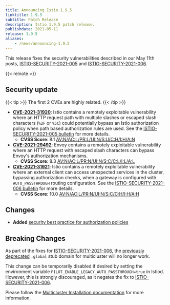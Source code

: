```yaml
---
title: Announcing Istio 1.9.5
linktitle: 1.9.5
subtitle: Patch Release
description: Istio 1.9.5 patch release.
publishdate: 2021-05-11
release: 1.9.5
aliases:
    - /news/announcing-1.9.5
---
```


This release fixes the security vulnerabilities described in our May 11th posts, [ISTIO-SECURITY-2021-005](/news/security/istio-security-2021-005) and [ISTIO-SECURITY-2021-006](/news/security/istio-security-2021-006).

{{< relnote >}}

## Security update

{{< tip >}}
The first 2 CVEs are highly related.
{{< /tip >}}

- __[CVE-2021-31920](https://cve.mitre.org/cgi-bin/cvename.cgi?name=CVE-2021-31920)__:
Istio contains a remotely exploitable vulnerability where an HTTP request path with multiple slashes or escaped slash characters (`%2F` or `%5C`) could potentially bypass an Istio authorization policy when path based authorization rules are used. See the [ISTIO-SECURITY-2021-005 bulletin](/news/security/istio-security-2021-005) for more details.
  - __CVSS Score__: 8.1 [AV:N/AC:L/PR:L/UI:N/S:U/C:H/I:H/A:N](https://nvd.nist.gov/vuln-metrics/cvss/v3-calculator?vector=AV:N/AC:L/PR:L/UI:N/S:U/C:H/I:H/A:N)
- __[CVE-2021-29492](https://cve.mitre.org/cgi-bin/cvename.cgi?name=CVE-2021-29492)__:
  Envoy contains a remotely exploitable vulnerability where an HTTP request with escaped slash characters can bypass Envoy's authorization mechanisms.
  - __CVSS Score__: 8.3 [AV:N/AC:L/PR:N/UI:N/S:C/C:L/I:L/A:L](https://nvd.nist.gov/vuln-metrics/cvss/v3-calculator?vector=AV:N/AC:L/PR:N/UI:N/S:C/C:L/I:L/A:L)
- __[CVE-2021-31921](https://cve.mitre.org/cgi-bin/cvename.cgi?name=CVE-2021-31921)__:
  Istio contains a remotely exploitable vulnerability where an external client can access unexpected services in the cluster, bypassing authorization checks, when a gateway is configured with `AUTO_PASSTHROUGH` routing configuration. See the [ISTIO-SECURITY-2021-006 bulletin](/news/security/istio-security-2021-006) for more details.
  - __CVSS Score__: 10.0 [AV:N/AC:L/PR:N/UI:N/S:C/C:H/I:H/A:H](https://nvd.nist.gov/vuln-metrics/cvss/v3-calculator?vector=AV:N/AC:L/PR:N/UI:N/S:C/C:H/I:H/A:H)

## Changes

- **Added** [security best practice for authorization policies](/docs/ops/best-practices/security/#authorization-policies)

## Breaking Changes

As part of the fixes for [ISTIO-SECURITY-2021-006](/news/security/istio-security-2021-006/), the [previously deprecated](/news/releases/1.8.x/announcing-1.8/upgrade-notes/#multicluster-global-stub-domain-deprecation) `.global` stub domain for multicluster will no longer work.

This change can be temporarily disabled if desired by setting the environment variable `PILOT_ENABLE_LEGACY_AUTO_PASSTHROUGH=true` in Istiod. However, this is strongly discouraged, as it negates the fix to [ISTIO-SECURITY-2021-006](/news/security/istio-security-2021-006/).

Please follow the [Multicluster Installation documentation](/docs/setup/install/multicluster/) for more information.
